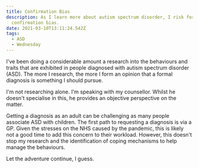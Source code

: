 ```yaml
---
title: Confirmation Bias
description: As I learn more about autism spectrum disorder, I risk forming a
  confirmation bias.
date: 2021-03-10T13:11:24.542Z
tags:
  - ASD
  - Wednesday
---
```

I've been doing a considerable amount a research into the behaviours and traits that are exhibited in people diagnosed with autism spectrum disorder (ASD). The more I research, the more I form an opinion that a formal diagnosis is something I should pursue.

I'm not researching alone. I'm speaking with my counsellor. Whilst he doesn't specialise in this, he provides an objective perspective on the matter.

Getting a diagnosis as an adult can be challenging as many people associate ASD with children. The first path to requesting a diagnosis is via a GP. Given the stresses on the NHS caused by the pandemic, this is likely not a good time to add this concern to their workload. However, this doesn't stop my research and the identification of coping mechanisms to help manage the behaviours.

Let the adventure continue, I guess.